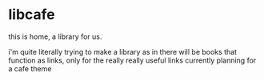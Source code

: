 # libcafe
this is home, a library for us.

i'm quite literally trying to make a library as in there will be books that function as links, only for the really really useful links
currently planning for a cafe theme

